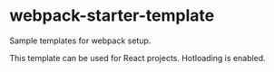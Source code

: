 # webpack-starter-template
Sample templates for webpack setup.

This template can be used for React projects. Hotloading is enabled.
